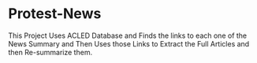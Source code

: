 # Protest-News
This Project Uses ACLED Database and Finds the links to each one of the News Summary and Then Uses those Links to Extract the Full Articles and then Re-summarize them.
